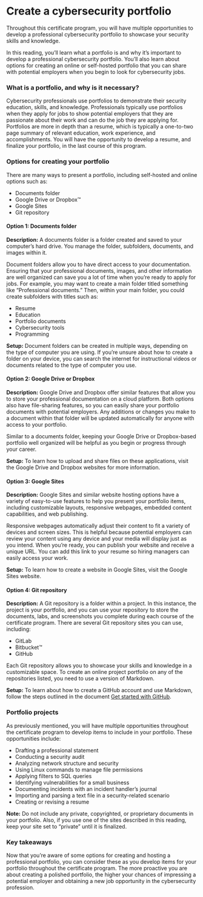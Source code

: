 # Create a cybersecurity portfolio

Throughout this certificate program, you will have multiple opportunities to develop a professional cybersecurity portfolio to showcase your security skills and knowledge.

In this reading, you’ll learn what a portfolio is and why it’s important to develop a professional cybersecurity portfolio. You’ll also learn about options for creating an online or self-hosted portfolio that you can share with potential employers when you begin to look for cybersecurity jobs.

### What is a portfolio, and why is it necessary?

Cybersecurity professionals use portfolios to demonstrate their security education, skills, and knowledge. Professionals typically use portfolios when they apply for jobs to show potential employers that they are passionate about their work and can do the job they are applying for. Portfolios are more in depth than a resume, which is typically a one-to-two page summary of relevant education, work experience, and accomplishments. You will have the opportunity to develop a resume, and finalize your portfolio, in the last course of this program.&#x20;

### Options for creating your portfolio&#x20;

There are many ways to present a portfolio, including self-hosted and online options such as:

* Documents folder
* Google Drive or Dropbox™
* Google Sites
* Git repository

#### **Option 1: Documents folder**

**Description:** A documents folder is a folder created and saved to your computer’s hard drive. You manage the folder, subfolders, documents, and images within it.&#x20;

Document folders allow you to have direct access to your documentation. Ensuring that your professional documents, images, and other information are well organized can save you a lot of time when you’re ready to apply for jobs. For example, you may want to create a main folder titled something like “Professional documents.” Then, within your main folder, you could create subfolders with titles such as:

* Resume
* Education
* Portfolio documents
* Cybersecurity tools
* Programming&#x20;

**Setup:** Document folders can be created in multiple ways, depending on the type of computer you are using. If you’re unsure about how to create a folder on your device, you can search the internet for instructional videos or documents related to the type of computer you use.

#### **Option 2: Google Drive or Dropbox**

**Description:** Google Drive and Dropbox offer similar features that allow you to store your professional documentation on a cloud platform. Both options also have file-sharing features, so you can easily share your portfolio documents with potential employers. Any additions or changes you make to a document within that folder will be updated automatically for anyone with access to your portfolio.

Similar to a documents folder, keeping your Google Drive or Dropbox-based portfolio well organized will be helpful as you begin or progress through your career.

**Setup:** To learn how to upload and share files on these applications, visit the Google Drive and Dropbox websites for more information. &#x20;

#### **Option 3: Google Sites**

**Description:** Google Sites and similar website hosting options have a variety of easy-to-use features to help you present your portfolio items, including customizable layouts, responsive webpages, embedded content capabilities, and web publishing.

Responsive webpages automatically adjust their content to fit a variety of devices and screen sizes. This is helpful because potential employers can review your content using any device and your media will display just as you intend. When you’re ready, you can publish your website and receive a unique URL. You can add this link to your resume so hiring managers can easily access your work.

**Setup:** To learn how to create a website in Google Sites, visit the Google Sites website. &#x20;

#### **Option 4: Git repository**

**Description:** A Git repository is a folder within a project. In this instance, the project is your portfolio, and you can use your repository to store the documents, labs, and screenshots you complete during each course of the certificate program. There are several Git repository sites you can use, including:

* GitLab
* Bitbucket™
* GitHub

Each Git repository allows you to showcase your skills and knowledge in a customizable space. To create an online project portfolio on any of the repositories listed, you need to use a version of Markdown. &#x20;

**Setup:** To learn about how to create a GitHub account and use Markdown, follow the steps outlined in the document [Get started with GitHub](https://docs.google.com/document/d/13nqRTU4H14NFytodh_tbafXthjNRD7aWU_4Cjq7pKG8/template/preview#heading=h.m08l38wqbrm0).

### Portfolio projects

As previously mentioned, you will have multiple opportunities throughout the certificate program to develop items to include in your portfolio. These opportunities include:

* Drafting a professional statement
* Conducting a security audit
* Analyzing network structure and security
* Using Linux commands to manage file permissions
* Applying filters to SQL queries
* Identifying vulnerabilities for a small business
* Documenting incidents with an incident handler’s journal&#x20;
* Importing and parsing a text file in a security-related scenario
* Creating or revising a resume

**Note:** Do not include any private, copyrighted, or proprietary documents in your portfolio. Also, if you use one of the sites described in this reading, keep your site set to “private” until it is finalized.

### Key takeaways

Now that you’re aware of some options for creating and hosting a professional portfolio, you can consider these as you develop items for your portfolio throughout the certificate program. The more proactive you are about creating a polished portfolio, the higher your chances of impressing a potential employer and obtaining a new job opportunity in the cybersecurity profession.
